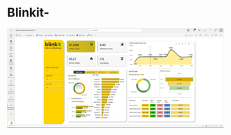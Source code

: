 # Blinkit-


![](https://github.com/Sufiyan-IIT-PATNA/Blinkit-/blob/42b49108cd3b6fa16916aa25f0311a136228fdfb/SCREENSHOT.jpg)
